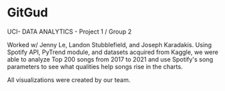 # GitGud
UCI- DATA ANALYTICS - Project 1 / Group 2

Worked w/ Jenny Le, Landon Stubblefield, and Joseph Karadakis.
Using Spotify API, PyTrend module, and datasets acquired from Kaggle, we were able to analyze Top 200
songs from 2017 to 2021 and use Spotify's song parameters to see what qualities help songs rise in the charts.

All visualizations were created by our team.
